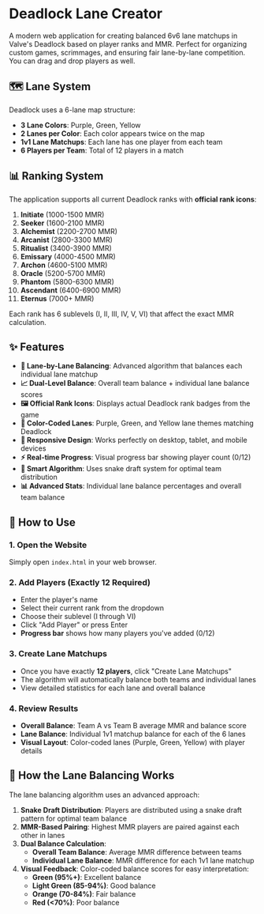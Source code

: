 # Deadlock Lane Creator

A modern web application for creating balanced 6v6 lane matchups in Valve's Deadlock based on player ranks and MMR. Perfect for organizing custom games, scrimmages, and ensuring fair lane-by-lane competition. You can drag and drop players as well.

## 🗺️ Lane System

Deadlock uses a 6-lane map structure:
- **3 Lane Colors**: Purple, Green, Yellow
- **2 Lanes per Color**: Each color appears twice on the map
- **1v1 Lane Matchups**: Each lane has one player from each team
- **6 Players per Team**: Total of 12 players in a match

## 📊 Ranking System

The application supports all current Deadlock ranks with **official rank icons**:

1. **Initiate** (1000-1500 MMR)
2. **Seeker** (1600-2100 MMR)
3. **Alchemist** (2200-2700 MMR)
4. **Arcanist** (2800-3300 MMR)
5. **Ritualist** (3400-3900 MMR)
6. **Emissary** (4000-4500 MMR)
7. **Archon** (4600-5100 MMR)
8. **Oracle** (5200-5700 MMR)
9. **Phantom** (5800-6300 MMR)
10. **Ascendant** (6400-6900 MMR)
11. **Eternus** (7000+ MMR)

Each rank has 6 sublevels (I, II, III, IV, V, VI) that affect the exact MMR calculation.

## ✨ Features

- **🎯 Lane-by-Lane Balancing**: Advanced algorithm that balances each individual lane matchup
- **📈 Dual-Level Balance**: Overall team balance + individual lane balance scores
- **🖼️ Official Rank Icons**: Displays actual Deadlock rank badges from the game
- **🎨 Color-Coded Lanes**: Purple, Green, and Yellow lane themes matching Deadlock
- **📱 Responsive Design**: Works perfectly on desktop, tablet, and mobile devices
- **⚡ Real-time Progress**: Visual progress bar showing player count (0/12)
- **🔄 Smart Algorithm**: Uses snake draft system for optimal team distribution
- **📊 Advanced Stats**: Individual lane balance percentages and overall team balance

## 🚀 How to Use

### 1. Open the Website
Simply open `index.html` in your web browser.

### 2. Add Players (Exactly 12 Required)
- Enter the player's name
- Select their current rank from the dropdown
- Choose their sublevel (I through VI)
- Click "Add Player" or press Enter
- **Progress bar** shows how many players you've added (0/12)

### 3. Create Lane Matchups
- Once you have exactly **12 players**, click "Create Lane Matchups"
- The algorithm will automatically balance both teams and individual lanes
- View detailed statistics for each lane and overall balance

### 4. Review Results
- **Overall Balance**: Team A vs Team B average MMR and balance score
- **Lane Balance**: Individual 1v1 matchup balance for each of the 6 lanes
- **Visual Layout**: Color-coded lanes (Purple, Green, Yellow) with player details

## 🧮 How the Lane Balancing Works

The lane balancing algorithm uses an advanced approach:

1. **Snake Draft Distribution**: Players are distributed using a snake draft pattern for optimal team balance
2. **MMR-Based Pairing**: Highest MMR players are paired against each other in lanes
3. **Dual Balance Calculation**: 
   - **Overall Team Balance**: Average MMR difference between teams
   - **Individual Lane Balance**: MMR difference for each 1v1 lane matchup
4. **Visual Feedback**: Color-coded balance scores for easy interpretation:
   - **Green (95%+)**: Excellent balance
   - **Light Green (85-94%)**: Good balance
   - **Orange (70-84%)**: Fair balance
   - **Red (<70%)**: Poor balance
